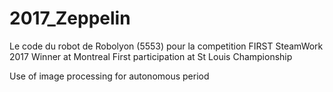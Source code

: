 # 2017_Zeppelin

Le code du robot de Robolyon (5553) pour la competition FIRST SteamWork 2017
Winner at Montreal
First participation at St Louis Championship


Use of image processing for autonomous period
